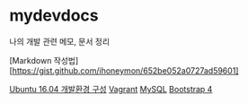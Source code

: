 # mydevdocs
나의 개발 관련 메모, 문서 정리

[Markdown 작성법][https://gist.github.com/ihoneymon/652be052a0727ad59601]

[Ubuntu 16.04 개발환경 구성](./Setup_Dev_Env_Ubuntu1604.md)
[Vagrant](./Vagrant.md)
[MySQL](./MySQL)
[Bootstrap 4](./Bootstrap4.md)




